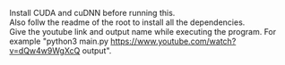 Install CUDA and cuDNN before running this. <br>
Also follw the readme of the root to install all the dependencies.<br>
Give the youtube link and output name while executing the program. 
For example "python3 main.py https://www.youtube.com/watch?v=dQw4w9WgXcQ output". 
